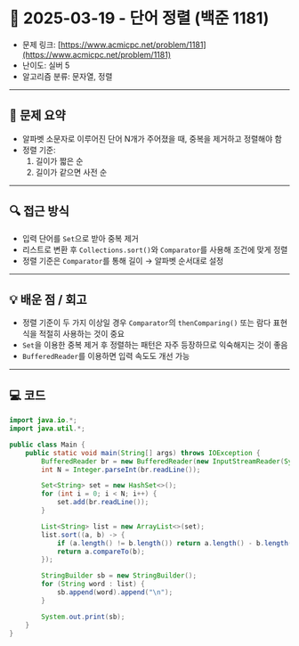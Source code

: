 # 📅 2025-03-19 - 단어 정렬 (백준 1181)

<!-- 문제 링크 -->
- 문제 링크: [https://www.acmicpc.net/problem/1181](https://www.acmicpc.net/problem/1181)
- 난이도: 실버 5
- 알고리즘 분류: 문자열, 정렬

---

## 📌 문제 요약

- 알파벳 소문자로 이루어진 단어 N개가 주어졌을 때, 중복을 제거하고 정렬해야 함
- 정렬 기준:
    1. 길이가 짧은 순
    2. 길이가 같으면 사전 순

---

## 🔍 접근 방식

- 입력 단어를 `Set`으로 받아 중복 제거
- 리스트로 변환 후 `Collections.sort()`와 `Comparator`를 사용해 조건에 맞게 정렬
- 정렬 기준은 `Comparator`를 통해 길이 → 알파벳 순서대로 설정

---

## 💡 배운 점 / 회고

- 정렬 기준이 두 가지 이상일 경우 `Comparator`의 `thenComparing()` 또는 람다 표현식을 적절히 사용하는 것이 중요
- `Set`을 이용한 중복 제거 후 정렬하는 패턴은 자주 등장하므로 익숙해지는 것이 좋음
- `BufferedReader`를 이용하면 입력 속도도 개선 가능

---

## 💻 코드

```java
import java.io.*;
import java.util.*;

public class Main {
    public static void main(String[] args) throws IOException {
        BufferedReader br = new BufferedReader(new InputStreamReader(System.in));
        int N = Integer.parseInt(br.readLine());

        Set<String> set = new HashSet<>();
        for (int i = 0; i < N; i++) {
            set.add(br.readLine());
        }

        List<String> list = new ArrayList<>(set);
        list.sort((a, b) -> {
            if (a.length() != b.length()) return a.length() - b.length();
            return a.compareTo(b);
        });

        StringBuilder sb = new StringBuilder();
        for (String word : list) {
            sb.append(word).append("\n");
        }

        System.out.print(sb);
    }
}
